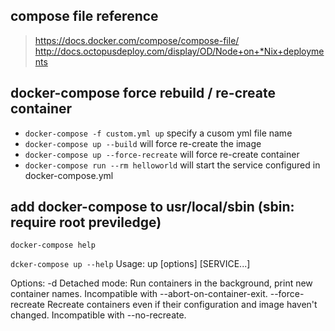 ## compose file reference
> https://docs.docker.com/compose/compose-file/
> http://docs.octopusdeploy.com/display/OD/Node+on+*Nix+deployments


## docker-compose force rebuild / re-create container

* `docker-compose -f custom.yml up`  specify a cusom yml file name
* `docker-compose up --build` will force re-create the image
* `docker-compose up --force-recreate` will force re-create container
* `docker-compose run --rm helloworld` will start the service configured in docker-compose.yml

## add docker-compose to usr/local/sbin  (sbin: require root previledge)
`docker-compose help`

`dcker-compose up --help`
Usage: up [options] [SERVICE...]

Options:
    -d                         Detached mode: Run containers in the background,
                               print new container names.
                               Incompatible with --abort-on-container-exit.
    --force-recreate           Recreate containers even if their configuration
                               and image haven't changed.
                               Incompatible with --no-recreate.
